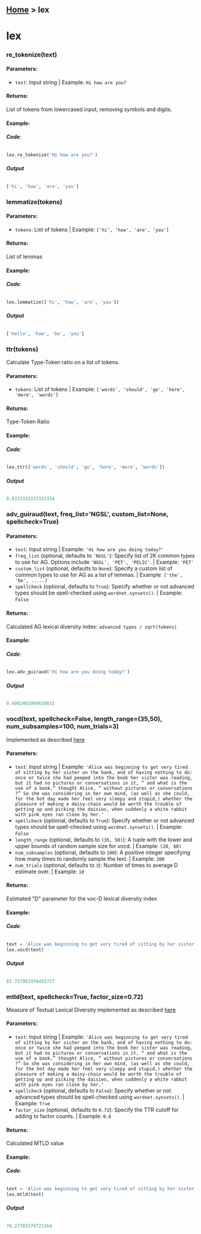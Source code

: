 [Home](README.md) > lex
---

# lex

### **re_tokenize(text)**

#### **Parameters**:
  - `text`: Input string | Example: `Hi how are you?`

#### **Returns**:
List of tokens from lowercased input, removing symbols and digits.

#### **Example**:

###### **Code**:
```python
lex.re_tokenize('Hi how are you?')

```

###### **Output**
```python
['hi', 'how', 'are', 'you']
```

### **lemmatize(tokens)**

#### **Parameters**:
  - `tokens`: List of tokens | Example: `['hi', 'how', 'are', 'you']`

#### **Returns**:
List of lemmas

#### **Example**:

###### **Code**:
```python
lex.lemmatize(['hi', 'how', 'are', 'you'])

```

###### **Output**
```python
['hello', 'how', 'be', 'you']
```

### **ttr(tokens)**
Calculate Type-Token ratio on a list of tokens. 

#### **Parameters**:
  - `tokens`: List of tokens | Example: `['words', 'should', 'go', 'here', 'more', 'words']`

#### **Returns**:
Type-Token Ratio

#### **Example**:

###### **Code**:
```python
lex.ttr(['words', 'should', 'go', 'here', 'more', 'words'])
```

###### **Output**
```python
0.8333333333333334
```

### **adv_guiraud(text, freq_list='NGSL', custom_list=None, spellcheck=True)**

#### **Parameters**:
  - `text`: Input string | Example: `'Hi how are you doing today?'`
  - `freq_list` (optional, defaults to `'NGSL'`): Specify list of 2K common types to use for AG. Options include `'NGSL', 'PET', 'PELIC'`. | Example: `'PET'`
  - `custom_list` (optional, defaults to `None`): Specify a custom list of common types to use for AG as a list of lemmas. | Example: `['the', 'be', .....]`
  - `spellcheck` (optional, defaults to `True`): Specify whether or not advanced types should be spell-checked using `wordnet.synsets()`. | Example: `False`


#### **Returns**:
Calculated AG lexical diversity index: `advanced types / sqrt(tokens)`

#### **Example**:
###### **Code**:
```python
lex.adv_guiraud('Hi how are you doing today?')
```

###### **Output**
```python
0.4082482904638631
```

### **vocd(text, spellcheck=False, length_range=(35,50), num_subsamples=100, num_trials=3)**
Implemented as described [here](http://www.leeds.ac.uk/educol/documents/00001541.htm)
#### **Parameters**:
  - `text`: Input string | Example: `'Alice was beginning to get very tired of sitting by her sister on the bank, and of having nothing to do: once or twice she had peeped into the book her sister was reading, but it had no pictures or conversations in it, “ and what is the use of a book,” thought Alice, “ without pictures or conversations ?” So she was considering in her own mind, (as well as she could, for the hot day made her feel very sleepy and stupid,) whether the pleasure of making a daisy-chain would be worth the trouble of getting up and picking the daisies, when suddenly a white rabbit with pink eyes ran close by her.'`
  - `spellcheck` (optional, defaults to `True`): Specify whether or not advanced types should be spell-checked using `wordnet.synsets()`. | Example: `False`
  - `length_range` (optional, defaults to `(35, 50)`): A tuple with the lower and upper bounds of random sample size for vocd. | Example: `(20, 60)`
  - `num_subsamples` (optional, defaults to `100`): A positive integer specifying how many times to randomly sample the text. | Example: `200`
  - `num_trials` (optional, defaults to `3`): Number of times to average D estimate over. | Example: `10`

#### **Returns**:
Estimated "D" parameter for the voc-D lexical diversity index

#### **Example**:
###### **Code**:
```python
text = 'Alice was beginning to get very tired of sitting by her sister on the bank, and of having nothing to do: once or twice she had peeped into the book her sister was reading, but it had no pictures or conversations in it, “ and what is the use of a book,” thought Alice, “ without pictures or conversations ?” So she was considering in her own mind, (as well as she could, for the hot day made her feel very sleepy and stupid,) whether the pleasure of making a daisy-chain would be worth the trouble of getting up and picking the daisies, when suddenly a white rabbit with pink eyes ran close by her.'
lex.vocd(text)
```

###### **Output**
```python
83.757961976435737
```
### **mtld(text, spellcheck=True, factor_size=0.72)**
Measure of Textual Lexical Diversity implemented as described [here](https://link.springer.com/content/pdf/10.3758%2FBRM.42.2.381.pdf)
#### **Parameters**:
  - `text`: Input string | Example: `'Alice was beginning to get very tired of sitting by her sister on the bank, and of having nothing to do: once or twice she had peeped into the book her sister was reading, but it had no pictures or conversations in it, “ and what is the use of a book,” thought Alice, “ without pictures or conversations ?” So she was considering in her own mind, (as well as she could, for the hot day made her feel very sleepy and stupid,) whether the pleasure of making a daisy-chain would be worth the trouble of getting up and picking the daisies, when suddenly a white rabbit with pink eyes ran close by her.'`
  - `spellcheck` (optional, defaults to `False`): Specify whether or not advanced types should be spell-checked using `wordnet.synsets()`. | Example: `True`
  - `factor_size` (optional, defaults to `0.72`): Specify the TTR cutoff for adding to factor counts. | Example: `0.6`


#### **Returns**:
Calculated MTLD value

#### **Example**:
###### **Code**:
```python
text = 'Alice was beginning to get very tired of sitting by her sister on the bank, and of having nothing to do: once or twice she had peeped into the book her sister was reading, but it had no pictures or conversations in it, “ and what is the use of a book,” thought Alice, “ without pictures or conversations ?” So she was considering in her own mind, (as well as she could, for the hot day made her feel very sleepy and stupid,) whether the pleasure of making a daisy-chain would be worth the trouble of getting up and picking the daisies, when suddenly a white rabbit with pink eyes ran close by her.'
lex.mtld(text)
```

###### **Output**
```python
78.27703170721364
```
